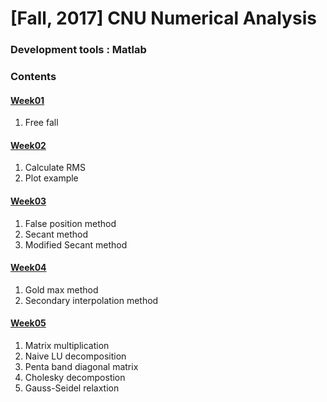 # [Fall, 2017] CNU Numerical Analysis

### Development tools : Matlab

### Contents

#### [Week01](https://github.com/Yoon-jae/Fall_2017_NumericalAnalysis/tree/master/Week01)
1. Free fall

#### [Week02](https://github.com/Yoon-jae/Fall_2017_NumericalAnalysis/tree/master/Week02)
1. Calculate RMS
2. Plot example

#### [Week03](https://github.com/Yoon-jae/Fall_2017_NumericalAnalysis/tree/master/Week03)
1. False position method
2. Secant method
3. Modified Secant method

#### [Week04](https://github.com/Yoon-jae/Fall_2017_NumericalAnalysis/tree/master/Week04)
1. Gold max method
2. Secondary interpolation method

#### [Week05](https://github.com/Yoon-jae/Fall_2017_NumericalAnalysis/tree/master/Week05)
1. Matrix multiplication
2. Naive LU decomposition
3. Penta band diagonal matrix
4. Cholesky decompostion
5. Gauss-Seidel relaxtion
